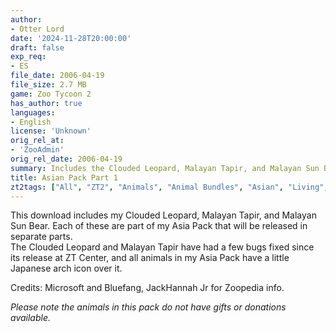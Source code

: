 ```yaml
---
author:
- Otter Lord
date: '2024-11-28T20:00:00'
draft: false
exp_req:
- ES
file_date: 2006-04-19
file_size: 2.7 MB
game: Zoo Tycoon 2
has_author: true
languages:
- English
license: 'Unknown'
orig_rel_at:
- 'ZooAdmin'
orig_rel_date: 2006-04-19
summary: Includes the Clouded Leopard, Malayan Tapir, and Malayan Sun Bear as part of the Asia Pack.
title: Asian Pack Part 1
zt2tags: ["All", "ZT2", "Animals", "Animal Bundles", "Asian", "Living", "Mammals", "Ungulates", "Ursids", "Felids"]
---
```

This download includes my Clouded Leopard, Malayan Tapir, and Malayan Sun Bear. Each of these are part of my Asia Pack that will be released in separate parts.  
The Clouded Leopard and Malayan Tapir have had a few bugs fixed since its release at ZT Center, and all animals in my Asia Pack have a little Japanese arch icon over it.  

Credits: Microsoft and Bluefang, JackHannah Jr for Zoopedia info.  

*Please note the animals in this pack do not have gifts or donations available.*
